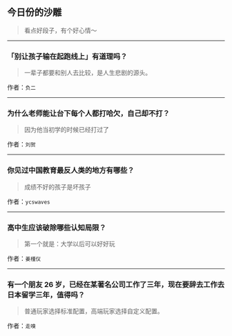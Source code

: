 ## 今日份的沙雕

> 看点好段子，有个好心情～


 
---

### 「别让孩子输在起跑线上」有道理吗？

> 一辈子都要和别人去比较，是人生悲剧的源头。


作者：`负二`

---

### 为什么老师能让台下每个人都打哈欠，自己却不打？

> 因为他当初学的时候已经打过了


作者：`刘贺`

---

### 你见过中国教育最反人类的地方有哪些？

> 成绩不好的孩子是坏孩子


作者：`ycswaves`

---

### 高中生应该破除哪些认知局限？

> 第一个就是：大学以后可以好好玩


作者：`姜槿仪`

---

### 有一个朋友 26 岁，已经在某著名公司工作了三年，现在要辞去工作去日本留学三年，值得吗？

> 普通玩家选择标准配置，高端玩家选择自定义配置。


作者：`走嗅`